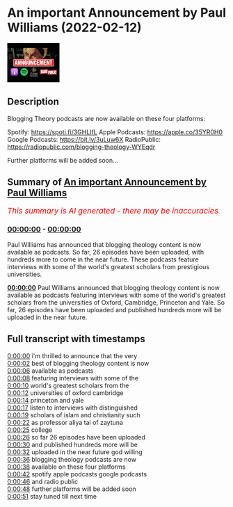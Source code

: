 # An important Announcement by Paul Williams (2022-02-12)

![alt An important Announcement by Paul Williams](fNgzPfNtmO0.jpg "An important Announcement by Paul Williams")

## Description

Blogging Theory podcasts are now available on these four platforms:

Spotify: https://spoti.fi/3GHLIfL
Apple Podcasts: https://apple.co/35YR0H0
Google Podcasts: https://bit.ly/3uLuw6X
RadioPublic: https://radiopublic.com/blogging-theology-WYEqdr

Further platforms will be added soon...

## Summary of [An important Announcement by Paul Williams](https://www.youtube.com/watch?v=fNgzPfNtmO0)


*<span style="color:red; font-size:125%">This summary is AI generated - there may be inaccuracies</span>. [](/)*

### [00:00:00](https://www.youtube.com/watch?v=fNgzPfNtmO0&t=0) - [00:00:00](https://www.youtube.com/watch?v=fNgzPfNtmO0&t=0)

Paul Williams has announced that blogging theology content is now available as podcasts. So far, 26 episodes have been uploaded, with hundreds more to come in the near future. These podcasts feature interviews with some of the world's greatest scholars from prestigious universities.

**[00:00:00](https://www.youtube.com/watch?v=fNgzPfNtmO0&t=0)** Paul Williams announced that blogging theology content is now available as podcasts featuring interviews with some of the world's greatest scholars from the universities of Oxford, Cambridge, Princeton and Yale. So far, 26 episodes have been uploaded and published hundreds more will be uploaded in the near future.

## Full transcript with timestamps

[0:00:00](https://youtu.be/fNgzPfNtmO0?t=0) i'm thrilled to announce that the very  
[0:00:02](https://youtu.be/fNgzPfNtmO0?t=2) best of blogging theology content is now  
[0:00:06](https://youtu.be/fNgzPfNtmO0?t=6) available as podcasts  
[0:00:08](https://youtu.be/fNgzPfNtmO0?t=8) featuring interviews with some of the  
[0:00:10](https://youtu.be/fNgzPfNtmO0?t=10) world's greatest scholars from the  
[0:00:12](https://youtu.be/fNgzPfNtmO0?t=12) universities of oxford cambridge  
[0:00:14](https://youtu.be/fNgzPfNtmO0?t=14) princeton and yale  
[0:00:17](https://youtu.be/fNgzPfNtmO0?t=17) listen to interviews with distinguished  
[0:00:19](https://youtu.be/fNgzPfNtmO0?t=19) scholars of islam and christianity such  
[0:00:22](https://youtu.be/fNgzPfNtmO0?t=22) as professor aliya tai of zaytuna  
[0:00:25](https://youtu.be/fNgzPfNtmO0?t=25) college  
[0:00:26](https://youtu.be/fNgzPfNtmO0?t=26) so far 26 episodes have been uploaded  
[0:00:30](https://youtu.be/fNgzPfNtmO0?t=30) and published hundreds more will be  
[0:00:32](https://youtu.be/fNgzPfNtmO0?t=32) uploaded in the near future god willing  
[0:00:36](https://youtu.be/fNgzPfNtmO0?t=36) blogging theology podcasts are now  
[0:00:38](https://youtu.be/fNgzPfNtmO0?t=38) available on these four platforms  
[0:00:42](https://youtu.be/fNgzPfNtmO0?t=42) spotify apple podcasts google podcasts  
[0:00:46](https://youtu.be/fNgzPfNtmO0?t=46) and radio public  
[0:00:48](https://youtu.be/fNgzPfNtmO0?t=48) further platforms will be added soon  
[0:00:51](https://youtu.be/fNgzPfNtmO0?t=51) stay tuned till next time  
